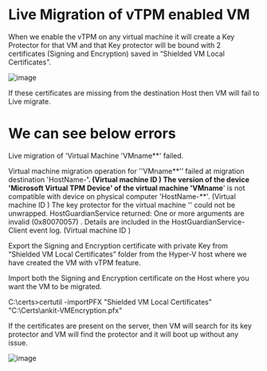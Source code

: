 # Live Migration of vTPM enabled VM

When we enable the vTPM on any virtual machine it will create a Key Protector for that VM and that Key protector will be bound with 2 certificates (Signing and Encryption) saved in “Shielded VM Local Certificates”.

![image](https://user-images.githubusercontent.com/71546848/180096652-946d695f-2a9d-466c-b5ef-7c4963a92671.png)

If these certificates are missing from the destination Host then VM will fail to Live migrate.

# We can see below errors 

Live migration of 'Virtual Machine 'VMname**' failed.

Virtual machine migration operation for ''VMname**'’ failed at migration destination 'HostName-**'. (Virtual machine ID <GUID>)
The version of the device 'Microsoft Virtual TPM Device' of the virtual machine 'VMname**' is not compatible with device on physical computer 'HostName-**'. (Virtual machine ID <GUID>)
The key protector for the virtual machine '' could not be unwrapped. HostGuardianService returned: One or more arguments are invalid (0x80070057) . Details are included in the HostGuardianService-Client event log. (Virtual machine ID )

 

Export the Signing and Encryption certificate with private Key from “Shielded VM Local Certificates” folder from the Hyper-V host where we have created the VM with vTPM feature.

 

Import both the Signing and Encryption certificate on the Host where you want the VM to be migrated.

C:\certs>certutil -importPFX "Shielded VM Local Certificates" "C:\Certs\ankit-VMEncryption.pfx"

If the certificates are present on the server, then VM will search for its key protector and VM will find the protector and it will boot up without any issue.



![image](https://user-images.githubusercontent.com/71546848/180096913-48ac6ee1-ed98-4824-98c2-144fb18c65a1.png)
